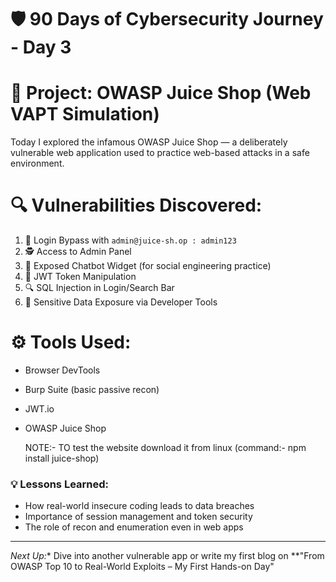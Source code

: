 # 🛡️ 90 Days of Cybersecurity Journey - Day 3

# 🧪 Project: OWASP Juice Shop (Web VAPT Simulation)

Today I explored the infamous OWASP Juice Shop — a deliberately vulnerable web application used to practice web-based attacks in a safe environment.

# 🔍 Vulnerabilities Discovered:
1. 🛑 Login Bypass with `admin@juice-sh.op : admin123`
2. 🕵️ Access to Admin Panel
3. 💬 Exposed Chatbot Widget (for social engineering practice)
4. 🪪 JWT Token Manipulation
5. 🔍 SQL Injection in Login/Search Bar
6. 🔑 Sensitive Data Exposure via Developer Tools

# ⚙️ Tools Used:
- Browser DevTools
- Burp Suite (basic passive recon)
- JWT.io
- OWASP Juice Shop

  NOTE:- TO test the website download it from linux (command:- npm install juice-shop) 



### 💡 Lessons Learned:
- How real-world insecure coding leads to data breaches
- Importance of session management and token security
- The role of recon and enumeration even in web apps

---
*Next Up:** Dive into another vulnerable app or write my first blog on **"From OWASP Top 10 to Real-World Exploits – My First Hands-on Day" 
